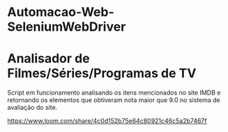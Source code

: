 # Automacao-Web-SeleniumWebDriver

# Analisador de Filmes/Séries/Programas de TV

Script em funcionamento analisando os itens mencionados no site IMDB e retornando os elementos que obtiveram nota maior que 9.0 
no sistema de avaliação do site.

https://www.loom.com/share/4c0d152b75e64c80921c46c5a2b7467f
